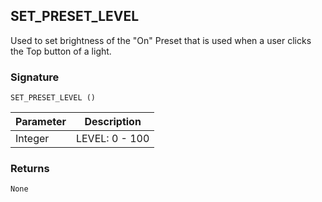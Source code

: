 ## SET\_PRESET\_LEVEL

Used to set brightness of the "On" Preset that is used when a user clicks the Top button of a light.


### Signature

`SET_PRESET_LEVEL ()`


| Parameter | Description |
| --- | --- |
| Integer | LEVEL: 0 - 100 |


### Returns

`None`